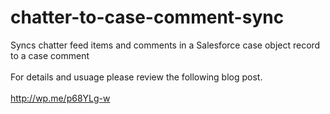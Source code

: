 # chatter-to-case-comment-sync
Syncs chatter feed items and comments in a Salesforce case object record to a  case comment
<br/><br/>
For details and usuage please review the following blog post.
<br/><br/>
http://wp.me/p68YLg-w

